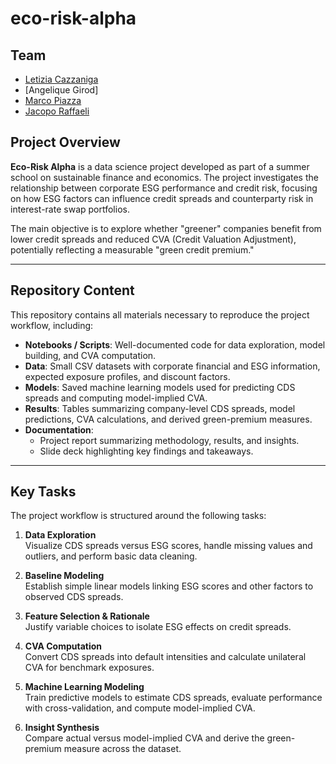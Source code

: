 # eco-risk-alpha

## Team

- [Letizia Cazzaniga](https://github.com/LetiziaC14)
- [Angelique Girod] 
- [Marco Piazza](https://github.com/piazzam)
- [Jacopo Raffaeli](https://github.com/jacopo-raffaeli)


## Project Overview

**Eco-Risk Alpha** is a data science project developed as part of a summer school on sustainable finance and economics. The project investigates the relationship between corporate ESG performance and credit risk, focusing on how ESG factors can influence credit spreads and counterparty risk in interest-rate swap portfolios.

The main objective is to explore whether "greener" companies benefit from lower credit spreads and reduced CVA (Credit Valuation Adjustment), potentially reflecting a measurable "green credit premium."  

---

## Repository Content

This repository contains all materials necessary to reproduce the project workflow, including:

- **Notebooks / Scripts**: Well-documented code for data exploration, model building, and CVA computation.
- **Data**: Small CSV datasets with corporate financial and ESG information, expected exposure profiles, and discount factors.
- **Models**: Saved machine learning models used for predicting CDS spreads and computing model-implied CVA.
- **Results**: Tables summarizing company-level CDS spreads, model predictions, CVA calculations, and derived green-premium measures.
- **Documentation**:  
  - Project report summarizing methodology, results, and insights.  
  - Slide deck highlighting key findings and takeaways.

---

## Key Tasks

The project workflow is structured around the following tasks:

1. **Data Exploration**  
   Visualize CDS spreads versus ESG scores, handle missing values and outliers, and perform basic data cleaning.  

2. **Baseline Modeling**  
   Establish simple linear models linking ESG scores and other factors to observed CDS spreads.  

3. **Feature Selection & Rationale**  
   Justify variable choices to isolate ESG effects on credit spreads.  

4. **CVA Computation**  
   Convert CDS spreads into default intensities and calculate unilateral CVA for benchmark exposures.  

5. **Machine Learning Modeling**  
   Train predictive models to estimate CDS spreads, evaluate performance with cross-validation, and compute model-implied CVA.  

6. **Insight Synthesis**  
   Compare actual versus model-implied CVA and derive the green-premium measure across the dataset.


